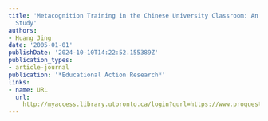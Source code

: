 ```yaml
---
title: 'Metacognition Training in the Chinese University Classroom: An Action Research
  Study'
authors:
- Huang Jing
date: '2005-01-01'
publishDate: '2024-10-10T14:22:52.155389Z'
publication_types:
- article-journal
publication: '*Educational Action Research*'
links:
- name: URL
  url: 
    http://myaccess.library.utoronto.ca/login?qurl=https://www.proquest.com/docview/61883314?accountid=14771&bdid=38382&_bd=Haazo1s6VU7ho96Bg7liGiFcXdI%3D
---
```

